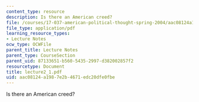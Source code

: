 ```yaml
---
content_type: resource
description: Is there an American creed?
file: /courses/17-037-american-political-thought-spring-2004/aac08124a1987e2b4671edc20dfe0fbe_lecture2_1.pdf
file_type: application/pdf
learning_resource_types:
- Lecture Notes
ocw_type: OCWFile
parent_title: Lecture Notes
parent_type: CourseSection
parent_uid: 87133651-b560-5435-2997-d382002857f2
resourcetype: Document
title: lecture2_1.pdf
uid: aac08124-a198-7e2b-4671-edc20dfe0fbe
---
```

Is there an American creed?

